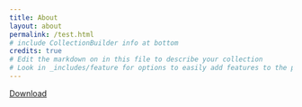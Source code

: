 ```yaml
---
title: About
layout: about
permalink: /test.html
# include CollectionBuilder info at bottom
credits: true
# Edit the markdown on in this file to describe your collection
# Look in _includes/feature for options to easily add features to the page
---
```

<a href="./assets/img/ARGOtest.docx" download>Download</a>